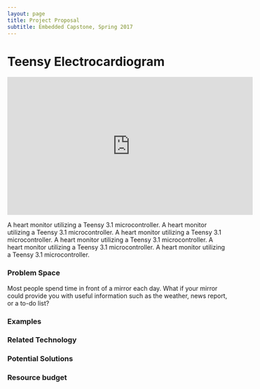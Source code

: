 ```yaml
---
layout: page
title: Project Proposal
subtitle: Embedded Capstone, Spring 2017
---
```


<div class="post">
	<h1 class="pageTitle">Teensy Electrocardiogram</h1>
	<!-- <p class="intro">A heart monitor utilizing a Teensy 3.1 microcontroller.</p> -->
    <center><iframe width="560" height="315" src="https://www.youtube.com/watch?v=8swdfbnZn9E" frameborder="0" allowfullscreen></iframe></center>
	<p>
  A heart monitor utilizing a Teensy 3.1 microcontroller. A heart monitor utilizing a Teensy 3.1 microcontroller.
  A heart monitor utilizing a Teensy 3.1 microcontroller. A heart monitor utilizing a Teensy 3.1 microcontroller.
  A heart monitor utilizing a Teensy 3.1 microcontroller. A heart monitor utilizing a Teensy 3.1 microcontroller.
  </p>
</div>

### Problem Space
Most people spend time in front of a mirror each day. What if your mirror could provide you with useful information such as the weather, news report, or a to-do list?

### Examples

### Related Technology

### Potential Solutions

### Resource budget
